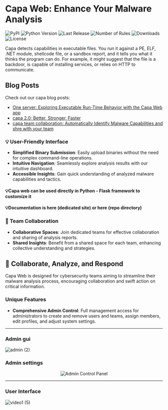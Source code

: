 # Capa Web: Enhance Your Malware Analysis

![PyPI](https://img.shields.io/pypi/v/capa-web)
![Python Version](https://img.shields.io/badge/python-3.6+-blue.svg)
![Last Release](https://img.shields.io/github/release-date/andreisss/capa-web)
![Number of Rules](https://img.shields.io/badge/rules-1000+-brightgreen)
![Downloads](https://img.shields.io/github/downloads/andreisss/capa-web/total.svg)
![License](https://img.shields.io/github/license/andreisss/capa-web)

Capa detects capabilities in executable files. You run it against a PE, ELF, .NET module, shellcode file, or a sandbox report, and it tells you what it thinks the program can do. For example, it might suggest that the file is a backdoor, is capable of installing services, or relies on HTTP to communicate.

## Blog Posts
Check out our capa blog posts:
- [One server: Exploring Executable Run-Time Behavior with the Capa Web app](#)
- [capa 2.0: Better, Stronger, Faster](#)
- [capa team collaboration: Automatically Identify Malware Capabilities and shre with your team](#)

### 💡 User-Friendly Interface

- **Simplified Binary Submission**: Easily upload binaries without the need for complex command-line operations.
- **Intuitive Navigation**: Seamlessly explore analysis results with our intuitive dashboard.
- **Accessible Insights**: Gain quick understanding of analyzed malware capabilities and tactics.

#### 💡Capa web can be used directly in Python - Flask framework to customize it

#### 💡Documentation is here (dedicated site) or here (repo directory)

### 👥 Team Collaboration

- **Collaborative Spaces**: Join dedicated teams for effective collaboration and sharing of analysis reports.
- **Shared Insights**: Benefit from a shared space for each team, enhancing collective understanding and strategies.

## 🚀 Collaborate, Analyze, and Respond

Capa Web is designed for cybersecurity teams aiming to streamline their malware analysis process, encouraging collaboration and swift action on critical information. 

### Unique Features

- **Comprehensive Admin Control**: Full management access for administrators to create and remove users and teams, assign members, edit profiles, and adjust system settings.

----------------------------------------------------------------------------------------------------------------------------------------

### Admin gui

![admin (2)](https://github.com/andreisss/Capa-web/assets/10872139/d4a2084e-7714-462d-9db5-3f42f8b22923)


### Admin settings


<p align="center">
  <img src="https://github.com/andreisss/Capa-web/assets/10872139/cdf9608a-a7c9-4ceb-8a53-a278b16da041" alt="Admin Control Panel" />
</p>

-------------------------------------------------------------------------------------------------------------------------------------------

### User Interface

![video1 (5)](https://github.com/andreisss/Capa-web/assets/10872139/6eadfd08-3687-4f54-8469-3fa19080e399)
